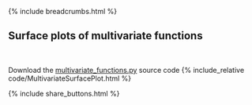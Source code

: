 {% include breadcrumbs.html %}

## Surface plots of multivariate functions
<div class="header_line"><br/></div>

Download the [multivariate_functions.py](code/multivariate_functions.py) source code
{% include_relative code/MultivariateSurfacePlot.html %}

<p style="clear: both;"></p>

{% include share_buttons.html %}